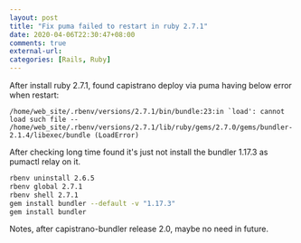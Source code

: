 ```yaml
---
layout: post
title: "Fix puma failed to restart in ruby 2.7.1"
date: 2020-04-06T22:30:47+08:00
comments: true
external-url:
categories: [Rails, Ruby]
---
```


After install ruby 2.7.1, found capistrano deploy via puma having below error when restart:

```text
/home/web_site/.rbenv/versions/2.7.1/bin/bundle:23:in `load': cannot load such file -- /home/web_site/.rbenv/versions/2.7.1/lib/ruby/gems/2.7.0/gems/bundler-2.1.4/libexec/bundle (LoadError)
```

After checking long time found it's just not install the bundler 1.17.3 as pumactl relay on it.


```bash
rbenv uninstall 2.6.5
rbenv global 2.7.1
rbenv shell 2.7.1
gem install bundler --default -v "1.17.3"
gem install bundler
```

Notes, after capistrano-bundler release 2.0, maybe no need in future.
